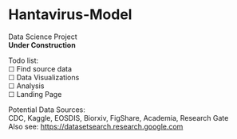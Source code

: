 # Hantavirus-Model
Data Science Project  
**Under Construction**

Todo list:  
☐ Find source data  
☐ Data Visualizations  
☐ Analysis  
☐ Landing Page

Potential Data Sources:  
CDC, Kaggle, EOSDIS, Biorxiv, FigShare, Academia, Research Gate  
Also see: https://datasetsearch.research.google.com
